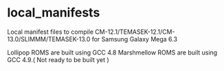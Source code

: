 # local_manifests

Local manifest files to compile CM-12.1/TEMASEK-12.1/CM-13.0/SLIMMM/TEMASEK-13.0 for Samsung Galaxy Mega 6.3

Lollipop ROMS are built using GCC 4.8
Marshmellow ROMS are built using GCC 4.9.( Not ready to be built yet )
